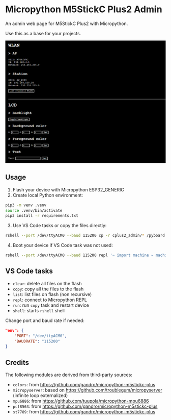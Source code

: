 # Micropython M5StickC Plus2 Admin

An admin web page for M5StickC Plus2 with Micropython.

Use this as a base for your projects.

![Screenshot of Micropython M5StickC Plus2 Admin](image.png)

## Usage

1. Flash your device with Micropython ESP32_GENERIC
2. Create local Python environment:

```bash
pip3 -m venv .venv
source .venv/bin/activate
pip3 install -r requirements.txt
```

3. Use VS Code tasks or copy the files directly:

```bash
rshell --port /dev/ttyACM0 --baud 115200 cp -r cplus2_admin/* /pyboard
```

4. Boot your device if VS Code task was not used:

```bash
rshell --port /dev/ttyACM0 --baud 115200 repl '~ import machine ~ machine.reset()'
```

## VS Code tasks

- `clear`: delete all files on the flash
- `copy`: copy all the files to the flash
- `list`: list files on flash (non recursive)
- `repl`: connect to Micropython REPL
- `run`: run `copy` task and restart device
- `shell`: starts `rshell` shell

Change port and baud rate if needed:

```json
"env": {
    "PORT": "/dev/ttyACM0",
    "BAUDRATE": "115200"
}
```

## Credits

The following modules are derived from third-party sources:

- `colors`: from https://github.com/gandro/micropython-m5stickc-plus
- `micropyserver`: based on https://github.com/troublegum/micropyserver     (infinite loop externalized)
- `mpu6886`: from https://github.com/tuupola/micropython-mpu6886
- `pcf8563`: from https://github.com/gandro/micropython-m5stickc-plus
- `st7789`: from https://github.com/gandro/micropython-m5stickc-plus
